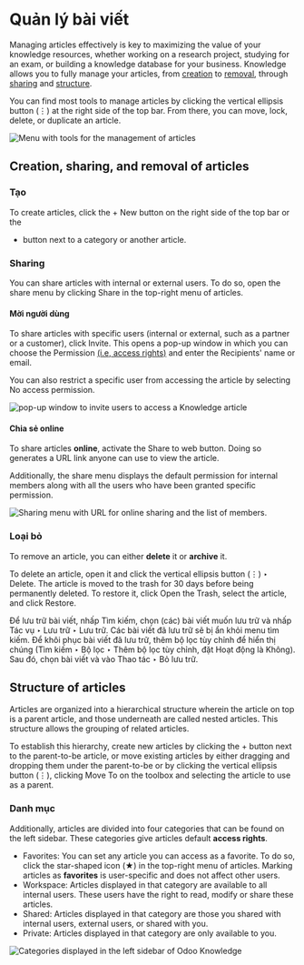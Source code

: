 # Quản lý bài viết

Managing articles effectively is key to maximizing the value of your knowledge resources, whether
working on a research project, studying for an exam, or building a knowledge database for your
business. Knowledge allows you to fully manage your articles, from
[creation](#management-create) to [removal](#management-remove), through [sharing](#management-share) and [structure](#management-structure).

You can find most tools to manage articles by clicking the vertical ellipsis button (⋮)
at the right side of the top bar. From there, you can move, lock, delete, or duplicate an article.

![Menu with tools for the management of articles](applications/productivity/knowledge/management/toolbox.png)

## Creation, sharing, and removal of articles

<a id="management-create"></a>

### Tạo

To create articles, click the + New button on the right side of the top bar or the
+ button next to a category or another article.

<a id="management-share"></a>

### Sharing

You can share articles with internal or external users. To do so, open the share menu by clicking
Share in the top-right menu of articles.

#### Mời người dùng

To share articles with specific users (internal or external, such as a partner or a customer), click
Invite. This opens a pop-up window in which you can choose the Permission
[(i.e, access rights)](#management-categories) and enter the Recipients' name or
email.

You can also restrict a specific user from accessing the article by selecting No access
permission.

![pop-up window to invite users to access a Knowledge article](applications/productivity/knowledge/management/invite.png)

#### Chia sẻ online

To share articles **online**, activate the Share to web button. Doing so generates a URL
link anyone can use to view the article.

Additionally, the share menu displays the default permission for internal members along with all the
users who have been granted specific permission.

![Sharing menu with URL for online sharing and the list of members.](applications/productivity/knowledge/management/share-menu.png)

<a id="management-remove"></a>

### Loại bỏ

To remove an article, you can either **delete** it or **archive** it.

To delete an article, open it and click the vertical ellipsis button (⋮) ‣
Delete. The article is moved to the trash for 30 days before being permanently deleted. To restore
it, click Open the Trash, select the article, and click Restore.

Để lưu trữ bài viết, nhấp Tìm kiếm, chọn (các) bài viết muốn lưu trữ và nhấp Tác vụ ‣ Lưu trữ ‣ Lưu trữ. Các bài viết đã lưu trữ sẽ bị ẩn khỏi menu tìm kiếm. Để khôi phục bài viết đã lưu trữ, thêm bộ lọc tùy chỉnh để hiển thị chúng (Tìm kiếm ‣ Bộ lọc ‣ Thêm bộ lọc tùy chỉnh, đặt Hoạt động là Không). Sau đó, chọn bài viết và vào Thao tác ‣ Bỏ lưu trữ.

<a id="management-structure"></a>

## Structure of articles

Articles are organized into a hierarchical structure wherein the article on top is a parent article,
and those underneath are called nested articles. This structure allows the grouping of related
articles.

To establish this hierarchy, create new articles by clicking the + button next to the
parent-to-be article, or move existing articles by either dragging and dropping them under the
parent-to-be or by clicking the vertical ellipsis button (⋮), clicking Move
To on the toolbox and selecting the article to use as a parent.

<a id="management-categories"></a>

### Danh mục

Additionally, articles are divided into four categories that can be found on the left sidebar. These
categories give articles default **access rights**.

- Favorites: You can set any article you can access as a favorite. To do so, click the
  star-shaped icon (★) in the top-right menu of articles. Marking articles as
  **favorites** is user-specific and does not affect other users.
- Workspace: Articles displayed in that category are available to all internal users.
  These users have the right to read, modify or share these articles.
- Shared: Articles displayed in that category are those you shared with internal users,
  external users, or shared with you.
- Private: Articles displayed in that category are only available to you.

![Categories displayed in the left sidebar of Odoo Knowledge](applications/productivity/knowledge/management/left-sidebar-cat.png)
